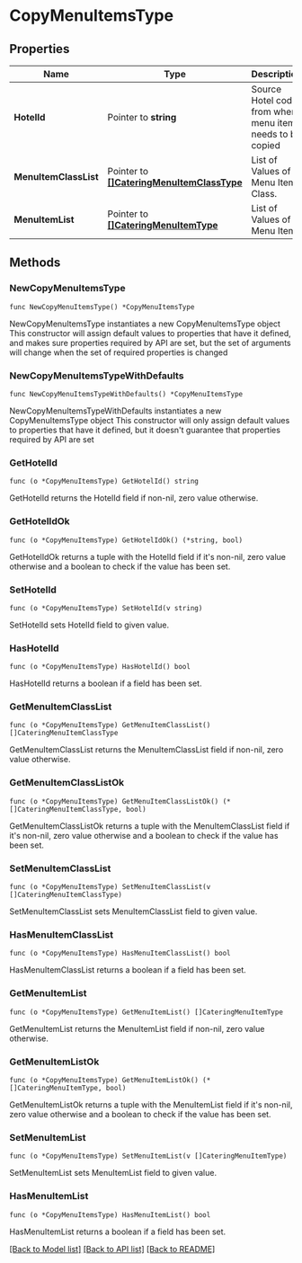 # CopyMenuItemsType

## Properties

Name | Type | Description | Notes
------------ | ------------- | ------------- | -------------
**HotelId** | Pointer to **string** | Source Hotel code from where menu items needs to be copied | [optional] 
**MenuItemClassList** | Pointer to [**[]CateringMenuItemClassType**](CateringMenuItemClassType.md) | List of Values of Menu Item Class. | [optional] 
**MenuItemList** | Pointer to [**[]CateringMenuItemType**](CateringMenuItemType.md) | List of Values of Menu Item. | [optional] 

## Methods

### NewCopyMenuItemsType

`func NewCopyMenuItemsType() *CopyMenuItemsType`

NewCopyMenuItemsType instantiates a new CopyMenuItemsType object
This constructor will assign default values to properties that have it defined,
and makes sure properties required by API are set, but the set of arguments
will change when the set of required properties is changed

### NewCopyMenuItemsTypeWithDefaults

`func NewCopyMenuItemsTypeWithDefaults() *CopyMenuItemsType`

NewCopyMenuItemsTypeWithDefaults instantiates a new CopyMenuItemsType object
This constructor will only assign default values to properties that have it defined,
but it doesn't guarantee that properties required by API are set

### GetHotelId

`func (o *CopyMenuItemsType) GetHotelId() string`

GetHotelId returns the HotelId field if non-nil, zero value otherwise.

### GetHotelIdOk

`func (o *CopyMenuItemsType) GetHotelIdOk() (*string, bool)`

GetHotelIdOk returns a tuple with the HotelId field if it's non-nil, zero value otherwise
and a boolean to check if the value has been set.

### SetHotelId

`func (o *CopyMenuItemsType) SetHotelId(v string)`

SetHotelId sets HotelId field to given value.

### HasHotelId

`func (o *CopyMenuItemsType) HasHotelId() bool`

HasHotelId returns a boolean if a field has been set.

### GetMenuItemClassList

`func (o *CopyMenuItemsType) GetMenuItemClassList() []CateringMenuItemClassType`

GetMenuItemClassList returns the MenuItemClassList field if non-nil, zero value otherwise.

### GetMenuItemClassListOk

`func (o *CopyMenuItemsType) GetMenuItemClassListOk() (*[]CateringMenuItemClassType, bool)`

GetMenuItemClassListOk returns a tuple with the MenuItemClassList field if it's non-nil, zero value otherwise
and a boolean to check if the value has been set.

### SetMenuItemClassList

`func (o *CopyMenuItemsType) SetMenuItemClassList(v []CateringMenuItemClassType)`

SetMenuItemClassList sets MenuItemClassList field to given value.

### HasMenuItemClassList

`func (o *CopyMenuItemsType) HasMenuItemClassList() bool`

HasMenuItemClassList returns a boolean if a field has been set.

### GetMenuItemList

`func (o *CopyMenuItemsType) GetMenuItemList() []CateringMenuItemType`

GetMenuItemList returns the MenuItemList field if non-nil, zero value otherwise.

### GetMenuItemListOk

`func (o *CopyMenuItemsType) GetMenuItemListOk() (*[]CateringMenuItemType, bool)`

GetMenuItemListOk returns a tuple with the MenuItemList field if it's non-nil, zero value otherwise
and a boolean to check if the value has been set.

### SetMenuItemList

`func (o *CopyMenuItemsType) SetMenuItemList(v []CateringMenuItemType)`

SetMenuItemList sets MenuItemList field to given value.

### HasMenuItemList

`func (o *CopyMenuItemsType) HasMenuItemList() bool`

HasMenuItemList returns a boolean if a field has been set.


[[Back to Model list]](../README.md#documentation-for-models) [[Back to API list]](../README.md#documentation-for-api-endpoints) [[Back to README]](../README.md)


